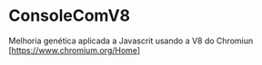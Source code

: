 # ConsoleComV8
Melhoria genética aplicada a Javascrit usando a V8 do Chromiun [https://www.chromium.org/Home]
